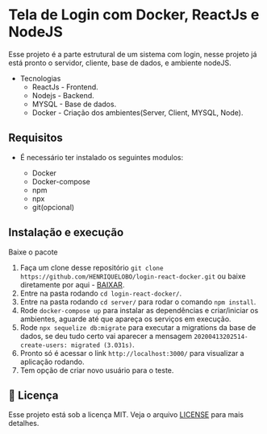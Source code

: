 # Tela de Login com Docker, ReactJs e NodeJS


Esse projeto é a parte estrutural de um sistema com login, nesse projeto já está pronto o servidor, cliente, base de dados,
e ambiente nodeJS.

- Tecnologias
  * ReactJs - Frontend. 
  * Nodejs - Backend.
  * MYSQL - Base de dados.
  * Docker - Criação dos ambientes(Server, Client, MYSQL, Node).

## Requisitos
- É necessário ter instalado os seguintes modulos:

  * Docker
  * Docker-compose
  * npm
  * npx
  * git(opcional)

## Instalação e execução
Baixe o pacote 

1. Faça um clone desse repositório 
  `git clone https://github.com/HENRIQUELOBO/login-react-docker.git` 
  ou baixe diretamente por aqui - [BAIXAR](https://codeload.github.com/HENRIQUELOBO/login-react-docker/zip/master).
2. Entre na pasta rodando `cd login-react-docker/`.
3. Entre na pasta rodando `cd server/` para rodar o comando `npm install`.
3. Rode `docker-compose up` para instalar as dependências e criar/iniciar os ambientes, 
aguarde até que apareça os serviços em execução.
5. Rode `npx sequelize db:migrate` para executar a migrations da base de dados, se deu tudo certo
vai aparecer a mensagem `20200413202514-create-users: migrated (3.031s)`.
6. Pronto só é acessar o link `http://localhost:3000/` para visualizar a aplicação rodando.
7. Tem opção de criar novo usuário para o teste.

## :memo: Licença

Esse projeto está sob a licença MIT. Veja o arquivo [LICENSE](LICENSE) para mais detalhes.
